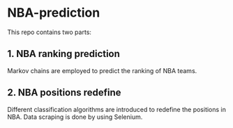 # NBA-prediction

This repo contains two parts:

## 1. NBA ranking prediction
Markov chains are employed to predict the ranking of NBA teams.

## 2. NBA positions redefine
Different classification algorithms are introduced to redefine the positions in NBA. Data scraping is done by using Selenium.
